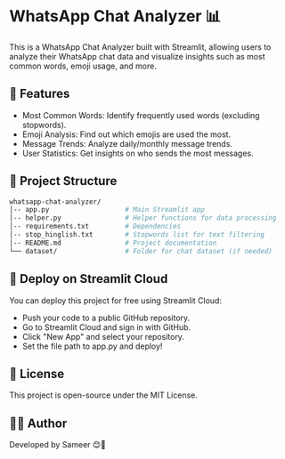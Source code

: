 # WhatsApp Chat Analyzer 📊

This is a WhatsApp Chat Analyzer built with Streamlit, allowing users to analyze their WhatsApp chat data and visualize insights such as most common words, emoji usage, and more.

## 🚀 Features

- Most Common Words: Identify frequently used words (excluding stopwords).
- Emoji Analysis: Find out which emojis are used the most.
- Message Trends: Analyze daily/monthly message trends.
- User Statistics: Get insights on who sends the most messages.

## 📂 Project Structure
```bash
whatsapp-chat-analyzer/
│-- app.py                   # Main Streamlit app
│-- helper.py                # Helper functions for data processing
│-- requirements.txt         # Dependencies
│-- stop_hinglish.txt        # Stopwords list for text filtering
│-- README.md                # Project documentation
└── dataset/                 # Folder for chat dataset (if needed)
```

## 🚀 Deploy on Streamlit Cloud

You can deploy this project for free using Streamlit Cloud:
- Push your code to a public GitHub repository.
- Go to Streamlit Cloud and sign in with GitHub.
- Click "New App" and select your repository.
- Set the file path to app.py and deploy!

## 📜 License

This project is open-source under the MIT License.

## 👨‍💻 Author

Developed by Sameer 😊🚀


